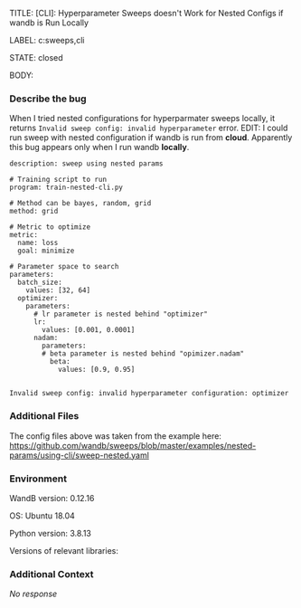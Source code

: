 TITLE:
[CLI]: Hyperparameter Sweeps doesn't Work for Nested Configs if wandb is Run Locally

LABEL:
c:sweeps,cli

STATE:
closed

BODY:
### Describe the bug

<!--- Description of the issue below  -->
When I tried nested configurations for hyperparmater sweeps locally, it returns `Invalid sweep config: invalid hyperparameter` error.
EDIT: I could run sweep with nested configuration if wandb is run from **cloud**. Apparently this bug appears only when I run wandb **locally**.
<!--- A minimal code snippet between the quotes below  -->
``` 
description: sweep using nested params

# Training script to run
program: train-nested-cli.py

# Method can be bayes, random, grid
method: grid

# Metric to optimize
metric:
  name: loss
  goal: minimize

# Parameter space to search
parameters:
  batch_size:
    values: [32, 64]
  optimizer:
    parameters:
      # lr parameter is nested behind "optimizer"
      lr:
        values: [0.001, 0.0001]
      nadam:
        parameters:
        # beta parameter is nested behind "opimizer.nadam"
          beta:
            values: [0.9, 0.95]
```

<!--- A full traceback of the exception in the quotes below -->
```shell

Invalid sweep config: invalid hyperparameter configuration: optimizer
```


### Additional Files

The config files above was taken from the example here: https://github.com/wandb/sweeps/blob/master/examples/nested-params/using-cli/sweep-nested.yaml

### Environment

WandB version: 0.12.16

OS: Ubuntu 18.04

Python version: 3.8.13

Versions of relevant libraries:


### Additional Context

_No response_

